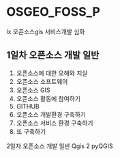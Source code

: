 # OSGEO_FOSS_P
lx 오픈소스gis 서비스개발 심화 

## 1일차 오픈소스 개발 일반


1. 오픈소스에 대한 오해와 지실
2. 오픈소스 소프트웨어
3. 오픈소스 GIS
4. 오픈소스 활동에 참여하기
5. GITHUB
6. 오픈소스 개발환경 구축하기
7. 오픈소스 서비스 환경 구축하기
8. 또 구축하기



2일차 오픈소스 개발 일반
Qgis 2 pyQGIS

